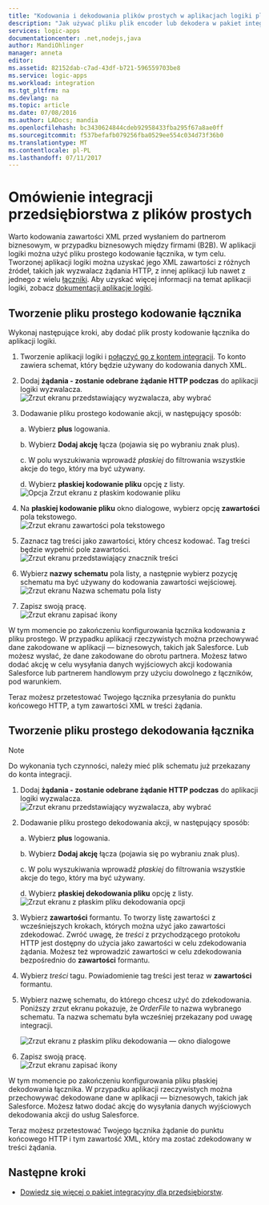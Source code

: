 ```yaml
---
title: "Kodowania i dekodowania plików prostych w aplikacjach logiki platformy Azure | Dokumentacja firmy Microsoft"
description: "Jak używać pliku plik encoder lub dekodera w pakiet integracyjny dla przedsiębiorstw w aplikacjach logiki"
services: logic-apps
documentationcenter: .net,nodejs,java
author: MandiOhlinger
manager: anneta
editor: 
ms.assetid: 82152dab-c7ad-43df-b721-596559703be8
ms.service: logic-apps
ms.workload: integration
ms.tgt_pltfrm: na
ms.devlang: na
ms.topic: article
ms.date: 07/08/2016
ms.author: LADocs; mandia
ms.openlocfilehash: bc3430624844cdeb92958433fba295f67a8ae0ff
ms.sourcegitcommit: f537befafb079256fba0529ee554c034d73f36b0
ms.translationtype: MT
ms.contentlocale: pl-PL
ms.lasthandoff: 07/11/2017
---
```

# <a name="overview-of-enterprise-integration-with-flat-files"></a>Omówienie integracji przedsiębiorstwa z plików prostych

Warto kodowania zawartości XML przed wysłaniem do partnerom biznesowym, w przypadku biznesowych między firmami (B2B). W aplikacji logiki można użyć pliku prostego kodowanie łącznika, w tym celu. Tworzonej aplikacji logiki można uzyskać jego XML zawartości z różnych źródeł, takich jak wyzwalacz żądania HTTP, z innej aplikacji lub nawet z jednego z wielu [łączniki](../connectors/apis-list.md). Aby uzyskać więcej informacji na temat aplikacji logiki, zobacz [dokumentacji aplikacje logiki](logic-apps-what-are-logic-apps.md "Dowiedz się więcej o aplikacjach Logic apps").  

## <a name="create-the-flat-file-encoding-connector"></a>Tworzenie pliku prostego kodowanie łącznika
Wykonaj następujące kroki, aby dodać plik prosty kodowanie łącznika do aplikacji logiki.

1. Tworzenie aplikacji logiki i [połączyć go z kontem integracji](logic-apps-enterprise-integration-accounts.md "Dowiedz się połączyć konto integracji aplikacji logiki"). To konto zawiera schemat, który będzie używany do kodowania danych XML.  
2. Dodaj **żądania - zostanie odebrane żądanie HTTP podczas** do aplikacji logiki wyzwalacza.  
   ![Zrzut ekranu przedstawiający wyzwalacza, aby wybrać](./media/logic-apps-enterprise-integration-b2b/flatfile-1.png)    
3. Dodawanie pliku prostego kodowanie akcji, w następujący sposób:
   
    a. Wybierz **plus** logowania.
   
    b. Wybierz **Dodaj akcję** łącza (pojawia się po wybraniu znak plus).
   
    c. W polu wyszukiwania wprowadź *płaskiej* do filtrowania wszystkie akcje do tego, który ma być używany.
   
    d. Wybierz **płaskiej kodowanie pliku** opcję z listy.   
   ![Opcja Zrzut ekranu z płaskim kodowanie pliku](media/logic-apps-enterprise-integration-flatfile/flatfile-2.png)   
4. Na **płaskiej kodowanie pliku** okno dialogowe, wybierz opcję **zawartości** pola tekstowego.  
   ![Zrzut ekranu zawartości pola tekstowego](media/logic-apps-enterprise-integration-flatfile/flatfile-3.png)  
5. Zaznacz tag treści jako zawartości, który chcesz kodować. Tag treści będzie wypełnić pole zawartości.     
   ![Zrzut ekranu przedstawiający znacznik treści](media/logic-apps-enterprise-integration-flatfile/flatfile-4.png)  
6. Wybierz **nazwy schematu** pola listy, a następnie wybierz pozycję schematu ma być używany do kodowania zawartości wejściowej.    
   ![Zrzut ekranu Nazwa schematu pola listy](media/logic-apps-enterprise-integration-flatfile/flatfile-5.png)  
7. Zapisz swoją pracę.   
   ![Zrzut ekranu zapisać ikony](media/logic-apps-enterprise-integration-flatfile/flatfile-6.png)  

W tym momencie po zakończeniu konfigurowania łącznika kodowania z pliku prostego. W przypadku aplikacji rzeczywistych można przechowywać dane zakodowane w aplikacji — biznesowych, takich jak Salesforce. Lub możesz wysłać, że dane zakodowane do obrotu partnera. Możesz łatwo dodać akcję w celu wysyłania danych wyjściowych akcji kodowania Salesforce lub partnerem handlowym przy użyciu dowolnego z łączników, pod warunkiem.

Teraz możesz przetestować Twojego łącznika przesyłania do punktu końcowego HTTP, a tym zawartości XML w treści żądania.  

## <a name="create-the-flat-file-decoding-connector"></a>Tworzenie pliku prostego dekodowania łącznika

> [!NOTE]
> Do wykonania tych czynności, należy mieć plik schematu już przekazany do konta integracji.

1. Dodaj **żądania - zostanie odebrane żądanie HTTP podczas** do aplikacji logiki wyzwalacza.  
   ![Zrzut ekranu przedstawiający wyzwalacza, aby wybrać](./media/logic-apps-enterprise-integration-b2b/flatfile-1.png)    
2. Dodawanie pliku prostego dekodowania akcji, w następujący sposób:
   
    a. Wybierz **plus** logowania.
   
    b. Wybierz **Dodaj akcję** łącza (pojawia się po wybraniu znak plus).
   
    c. W polu wyszukiwania wprowadź *płaskiej* do filtrowania wszystkie akcje do tego, który ma być używany.
   
    d. Wybierz **płaskiej dekodowania pliku** opcję z listy.   
   ![Zrzut ekranu z płaskim pliku dekodowania opcji](media/logic-apps-enterprise-integration-flatfile/flatfile-2.png)   
3. Wybierz **zawartości** formantu. To tworzy listę zawartości z wcześniejszych krokach, których można użyć jako zawartości zdekodować. Zwróć uwagę, że *treści* z przychodzącego protokołu HTTP jest dostępny do użycia jako zawartości w celu zdekodowania żądania. Możesz też wprowadzić zawartości w celu zdekodowania bezpośrednio do **zawartości** formantu.     
4. Wybierz *treści* tagu. Powiadomienie tag treści jest teraz w **zawartości** formantu.
5. Wybierz nazwę schematu, do którego chcesz użyć do zdekodowania. Poniższy zrzut ekranu pokazuje, że *OrderFile* to nazwa wybranego schematu. Ta nazwa schematu była wcześniej przekazany pod uwagę integracji.
   
   ![Zrzut ekranu z płaskim pliku dekodowania — okno dialogowe](media/logic-apps-enterprise-integration-flatfile/flatfile-decode-1.png)    
6. Zapisz swoją pracę.  
   ![Zrzut ekranu zapisać ikony](media/logic-apps-enterprise-integration-flatfile/flatfile-6.png)    

W tym momencie po zakończeniu konfigurowania pliku płaskiej dekodowania łącznika. W przypadku aplikacji rzeczywistych można przechowywać dekodowane dane w aplikacji — biznesowych, takich jak Salesforce. Możesz łatwo dodać akcję do wysyłania danych wyjściowych dekodowania akcji do usług Salesforce.

Teraz możesz przetestować Twojego łącznika żądanie do punktu końcowego HTTP i tym zawartość XML, który ma zostać zdekodowany w treści żądania.  

## <a name="next-steps"></a>Następne kroki
* [Dowiedz się więcej o pakiet integracyjny dla przedsiębiorstw](logic-apps-enterprise-integration-overview.md "Dowiedz się więcej na temat pakiet integracyjny dla przedsiębiorstw").  

